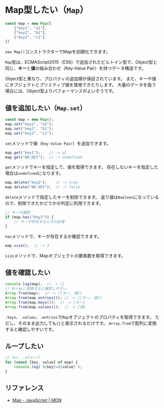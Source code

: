 # Map型したい（`Map`）

```js
const map = new Map([
    ["key1", "a1"],
    ["key2", "b1"],
    ["key3", "c1"],
])
```

`new Map()`コンストラクターでMapを初期化できます。

`Map`型は、ECMAScript2015（ES6）で追加されたビルトイン型で、Object型と同じ、**キー**と**値**の組み合わせ（Key-Value Pair）を持つデータ構造です。

Object型と異なり、プロパティの追加順が保証されています。
また、キーや値にオブジェクトとプリミティブ値を使用できたりします。
大量のデータを扱う場合には、Object型よりパフォーマンスがよいそうです。

## 値を追加したい（`Map.set`）

```js
const map = new Map();
map.set("key1", "a1");
map.set("key2", "b1");
map.set("key3", "c1");
```

`set`メソッドで値（`Key-Value Pair`）を追加できます。

```js
map.get("key1");    // -> a1
map.get("NO_KEY");  // -> undefined
```

`get`メソッドでキーを指定して、値を取得できます。
存在しないキーを指定した場合は`undefined`になります。

```js
map.delete("key2");    // -> true
map.delete("NO_KEY");  // -> false
```

`delete`メソッドで指定したキーを削除できます。
返り値は`Boolean`になっているので、削除できたかどうかの判定に利用できます。

```js
// キーの確認
if (map.has("key3")) {
    // キーが存在するときの処理
}
```

`has`メソッドで、キーが存在するか確認できます。

```js
map.size();  // -> 3
```

`size`メソッドで、Mapオブジェクトの要素数を取得できます。

## 値を確認したい

```js
console.log(map);  // -> {}
// Arrayに変換すると確認しやすい
Array.from(map);  // -> [[キー, 値]]
Array.from(map.entries()); // -> [[キー, 値]]
Array.from(map.keys());  // -> [キー]
Array.from(map.values());  // -> [値]
```

`.keys`、`.values`、`.entries`で`Map`オブジェクトのプロパティを取得できます。
ただし、そのまま出力しても`{}`と表示されるだけです。
`Array.from`で配列に変換すると確認しやすいです。

## ループしたい

```js
// for...ofループ
for (const [key, value] of map) {
    console.log(`${key}=${value}`);
}
```

## リファレンス

- [Map - JavaScript | MDN](https://developer.mozilla.org/ja/docs/Web/JavaScript/Reference/Global_Objects/Map)
